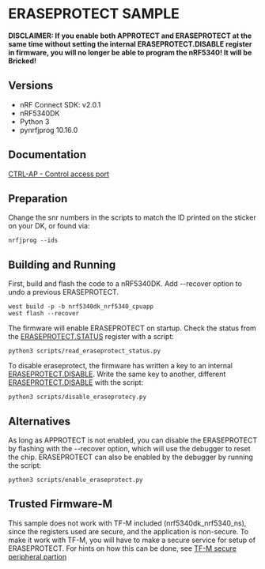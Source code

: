 # ERASEPROTECT SAMPLE
**DISCLAIMER: If you enable both APPROTECT and ERASEPROTECT at the same time without setting the internal ERASEPROTECT.DISABLE register in firmware, you will no longer be able to program the nRF5340! It will be Bricked!**

## Versions
- nRF Connect SDK: v2.0.1
- nRF5340DK
- Python 3
- pynrfjprog 10.16.0

## Documentation
[CTRL-AP - Control access port](https://infocenter.nordicsemi.com/topic/ps_nrf5340/ctrl-ap.html?cp=3_0_0_7_9)

## Preparation
Change the snr numbers in the scripts to match the ID printed on the sticker on your DK, or found via:
```
nrfjprog --ids
```

## Building and Running
First, build and flash the code to a nRF5340DK.
Add --recover option to undo a previous ERASEPROTECT. 
```
west build -p -b nrf5340dk_nrf5340_cpuapp
west flash --recover
```

The firmware will enable ERASEPROTECT on startup.
Check the status from the [ERASEPROTECT.STATUS](https://infocenter.nordicsemi.com/topic/ps_nrf5340/ctrl-ap.html?cp=3_0_0_7_9_5_0_5#register.ERASEPROTECT.STATUS) register with a script:
```
python3 scripts/read_eraseprotect_status.py
```

To disable eraseprotect, the firmware has written a key to an internal [ERASEPROTECT.DISABLE](https://infocenter.nordicsemi.com/topic/ps_nrf5340/ctrl-ap.html?cp=3_0_0_7_9_6_5#unique_1767310017). Write the same key to another, different [ERASEPROTECT.DISABLE](https://infocenter.nordicsemi.com/topic/ps_nrf5340/ctrl-ap.html?cp=3_0_0_7_9_6_7#unique_1545884140) with the script:
```
python3 scripts/disable_eraseprotecy.py
```

## Alternatives
As long as APPROTECT is not enabled, you can disable the ERASEPROTECT by flashing with the --recover option, which will use the debugger to reset the chip.
ERASEPROTECT can also be enabled by the debugger by running the script:
```
python3 scripts/enable_eraseprotect.py
```

## Trusted Firmware-M
This sample does not work with TF-M included (nrf5340dk_nrf5340_ns), since the registers used are secure, and the application is non-secure.
To make it work with TF-M, you will have to make a secure service for setup of ERASEPROTECT.
For hints on how this can be done, see [TF-M secure peripheral partion](https://developer.nordicsemi.com/nRF_Connect_SDK/doc/2.0.1/nrf/samples/tfm/tfm_secure_peripheral/README.html)

